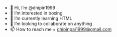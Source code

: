 - 👋 Hi, I’m @dhipin1999
- 👀 I’m interested in boxing
- 🌱 I’m currently learning HTML 
- 💞️ I’m looking to collaborate on anything 
- 📫 How to reach me = dhipinpai1999@gmail.com

<!---
dhipin1999/dhipin1999 is a ✨ special ✨ repository because its `README.md` (this file) appears on your GitHub profile.
You can click the Preview link to take a look at your changes.
--->
